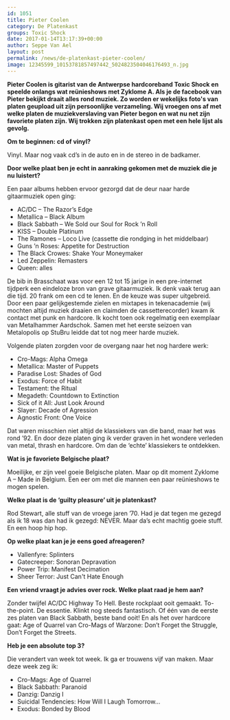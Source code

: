 ```yaml
---
id: 1051
title: Pieter Coolen 
category: De Platenkast
groups: Toxic Shock
date: 2017-01-14T13:17:39+00:00
author: Seppe Van Ael
layout: post
permalink: /news/de-platenkast-pieter-coolen/
image: 12345599_10153781857497442_5024823504046176493_n.jpg
---
```

**Pieter Coolen is gitarist van de Antwerpse hardcoreband Toxic Shock en speelde onlangs wat reünieshows met Zyklome A. Als je de facebook van Pieter bekijkt draait alles rond muziek. Zo worden er wekelijks foto's van platen geupload uit zijn persoonlijke verzameling. Wij vroegen ons af met welke platen de muziekverslaving van Pieter begon en wat nu net zijn favoriete platen zijn. Wij trokken zijn platenkast open met een hele lijst als gevolg.**

**Om te beginnen: cd of vinyl?**

Vinyl. Maar nog vaak cd’s in de auto en in de stereo in de badkamer.

**Door welke plaat ben je echt in aanraking gekomen met de muziek die je nu luistert?**

Een paar albums hebben ervoor gezorgd dat de deur naar harde gitaarmuziek open ging:

  * AC/DC – The Razor’s Edge
  * Metallica – Black Album
  * Black Sabbath – We Sold our Soul for Rock ’n Roll
  * KISS – Double Platinum
  * The Ramones – Loco Live (cassette die rondging in het middelbaar)
  * Guns ’n Roses: Appetite for Destruction
  * The Black Crowes: Shake Your Moneymaker
  * Led Zeppelin: Remasters
  * Queen: alles

De bib in Brasschaat was voor een 12 tot 15 jarige in een pre-internet tijdperk een eindeloze bron van grave gitaarmuziek. Ik denk vaak terug aan die tijd. 20 frank om een cd te lenen. En de keuze was super uitgebreid. Door een paar gelijkgestemde zielen en mixtapes in tekenacademie (wij mochten altijd muziek draaien en claimden de cassetterecorder) kwam ik contact met punk en hardcore. Ik kocht toen ook regelmatig een exemplaar van Metalhammer Aardschok. Samen met het eerste seizoen van Metalopolis op StuBru leidde dat tot nog meer harde muziek.

Volgende platen zorgden voor de overgang naar het nog hardere werk:

  * Cro-Mags: Alpha Omega
  * Metallica: Master of Puppets
  * Paradise Lost: Shades of God
  * Exodus: Force of Habit
  * Testament: the Ritual
  * Megadeth: Countdown to Extinction
  * Sick of it All: Just Look Around
  * Slayer: Decade of Agression
  * Agnostic Front: One Voice

Dat waren misschien niet altijd de klassiekers van die band, maar het was rond ’92. En door deze platen ging ik verder graven in het wondere verleden van metal, thrash en hardcore. Om dan de ‘echte’ klassiekers te ontdekken.
  
**Wat is je favoriete Belgische plaat?**

Moeilijke, er zijn veel goeie Belgische platen. Maar op dit moment Zyklome A – Made in Belgium. Een eer om met die mannen een paar reünieshows te mogen spelen.

**Welke plaat is de ‘guilty pleasure’ uit je platenkast?**
  
Rod Stewart, alle stuff van de vroege jaren ’70. Had je dat tegen me gezegd als ik 18 was dan had ik gezegd: NEVER. Maar da’s echt machtig goeie stuff. En een hoop hip hop.

**Op welke plaat kan je je eens goed afreageren?**

  * Vallenfyre: Splinters
  * Gatecreeper: Sonoran Depravation
  * Power Trip: Manifest Decimation
  * Sheer Terror: Just Can't Hate Enough

**Een vriend vraagt je advies over rock. Welke plaat raad je hem aan?**

Zonder twijfel AC/DC Highway To Hell. Beste rockplaat ooit gemaakt. To-the-point. De essentie. Klinkt nog steeds fantastisch. Of één van de eerste zes platen van Black Sabbath, beste band ooit! En als het over hardcore gaat: Age of Quarrel van Cro-Mags of Warzone: Don’t Forget the Struggle, Don’t Forget the Streets.

**Heb je een absolute top 3?**

Die verandert van week tot week. Ik ga er trouwens vijf van maken. Maar deze week zeg ik:

  * Cro-Mags: Age of Quarrel
  * Black Sabbath: Paranoid
  * Danzig: Danzig I
  * Suicidal Tendencies: How Will I Laugh Tomorrow…
  * Exodus: Bonded by Blood